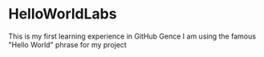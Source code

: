 # HelloWorldLabs
This is my first learning experience in GitHub Gence I am using the famous "Hello World" phrase for my project
